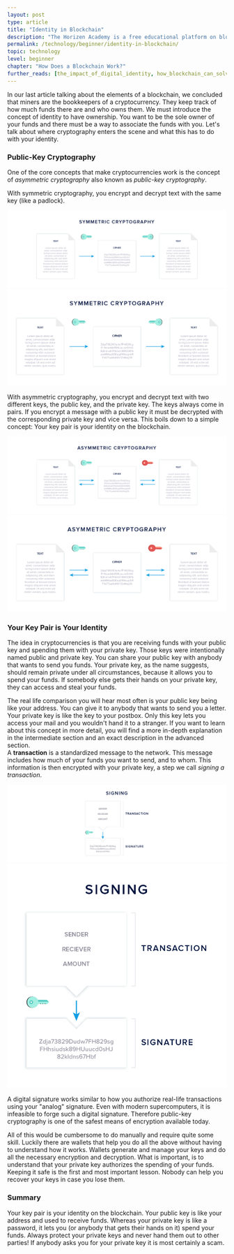 ```yaml
---
layout: post
type: article
title: "Identity in Blockchain"
description: "The Horizen Academy is a free educational platform on blockchain technology, cryptocurrency, and privacy. In this article, we explain cryptography's part in blockchain as it relates to identity, ownership, and your key pairs at a beginner level."
permalink: /technology/beginner/identity-in-blockchain/
topic: technology
level: beginner
chapter: "How Does a Blockchain Work?"
further_reads: [the_impact_of_digital_identity, how_blockchain_can_solve_identity_management_problems]
---
```


In our last article talking about the elements of a blockchain, we concluded that miners are the bookkeepers of a cryptocurrency. They keep track of how much funds there are and who owns them. We must introduce the concept of identity to have ownership. You want to be the sole owner of your funds and there must be a way to associate the funds with you. Let's talk about where cryptography enters the scene and what this has to do with your identity.

### Public-Key Cryptography

One of the core concepts that make cryptocurrencies work is the concept of _asymmetric cryptography_ also known as _public-key cryptography_.

With symmetric cryptography, you encrypt and decrypt text with the same key (like a padlock).

![Symmetric](/assets/post_files/technology/beginner/identity-in-blockchain/symmetric_D.jpg)
![Symmetric](/assets/post_files/technology/beginner/identity-in-blockchain/symmetric_M.jpg)

With asymmetric cryptography, you encrypt and decrypt text with two different keys, the public key, and the private key. The keys always come in pairs. If you encrypt a message with a public key it must be decrypted with the corresponding private key and vice versa. This boils down to a simple concept: Your key pair is your identity on the blockchain.

![Asymmetric](/assets/post_files/technology/beginner/identity-in-blockchain/asymmetric_D.jpg)
![Asymmetric](/assets/post_files/technology/beginner/identity-in-blockchain/asymmetric_M.jpg)

### Your Key Pair is Your Identity

The idea in cryptocurrencies is that you are receiving funds with your public key and spending them with your private key. Those keys were intentionally named public and private key. You can share your public key with anybody that wants to send you funds. Your private key, as the name suggests, should remain private under all circumstances, because it allows you to spend your funds. If somebody else gets their hands on your private key, they can access and steal your funds.

The real life comparison you will hear most often is your public key being like your address. You can give it to anybody that wants to send you a letter. Your private key is like the key to your postbox. Only this key lets you access your mail and you wouldn't hand it to a stranger. If you want to learn about this concept in more detail, you will find a more in-depth explanation in the intermediate section and an exact description in the advanced section.  
A **transaction** is a standardized message to the network. This message includes how much of your funds you want to send, and to whom. This information is then encrypted with your private key, a step we call _signing a transaction_.

![Signing](/assets/post_files/technology/beginner/identity-in-blockchain/signing_D.jpg)
![Signing](/assets/post_files/technology/beginner/identity-in-blockchain/signing_M.jpg)

A digital signature works similar to how you authorize real-life transactions using your "analog" signature. Even with modern supercomputers, it is infeasible to forge such a digital signature. Therefore public-key cryptography is one of the safest means of encryption available today.

All of this would be cumbersome to do manually and require quite some skill. Luckily there are wallets that help you do all the above without having to understand how it works. Wallets generate and manage your keys and do all the necessary encryption and decryption. What is important, is to understand that your private key authorizes the spending of your funds. Keeping it safe is the first and most important lesson. Nobody can help you recover your keys in case you lose them.

### Summary

Your key pair is your identity on the blockchain. Your public key is like your address and used to receive funds. Whereas your private key is like a password, it lets you (or anybody that gets their hands on it) spend your funds. Always protect your private keys and never hand them out to other parties! If anybody asks you for your private key it is most certainly a scam.

